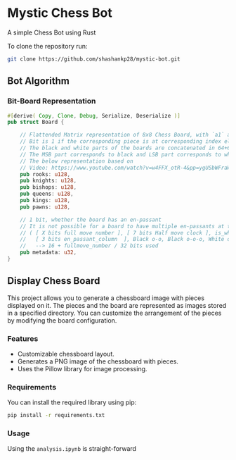 # Mystic Chess Bot

A simple Chess Bot using Rust

To clone the repository run:
```bash
git clone https://github.com/shashankp28/mystic-bot.git
```

## Bot Algorithm

### Bit-Board Representation

```rust
#[derive( Copy, Clone, Debug, Serialize, Deserialize )]
pub struct Board {

    // Flattended Matrix representation of 8x8 Chess Board, with `a1` at the Top-Left
    // Bit is 1 if the corresponding piece is at corresponding index else 0
    // The black and white parts of the boards are concatenated in 64+64 = 128 bits
    // The MSB part corresponds to black and LSB part corresponds to white
    // The below representation based on
    // Video: https://www.youtube.com/watch?v=w4FFX_otR-4&pp=ygUSbWFraW5nIGEgY2hlc3MgYm90
    pub rooks: u128,
    pub knights: u128,
    pub bishops: u128,
    pub queens: u128,
    pub kings: u128,
    pub pawns: u128,

    // 1 bit, whether the board has an en-passant
    // It is not possible for a board to have multiple en-passants at the same time!
    // ( [ X bits full move number ], [ 7 bits Half move clock ], is_white_move, en_passant_warn,
    //   [ 3 bits en_passant_column  ], Black o-o, Black o-o-o, White o-o, White o-o-o )
    //   --> 16 + fullmove_number / 32 bits used
    pub metadata: u32,
}
```

## Display Chess Board

This project allows you to generate a chessboard image with pieces displayed on it. The pieces and the board are represented as images stored in a specified directory. You can customize the arrangement of the pieces by modifying the board configuration.

### Features

- Customizable chessboard layout.
- Generates a PNG image of the chessboard with pieces.
- Uses the Pillow library for image processing.

### Requirements

You can install the required library using pip:

```bash
pip install -r requirements.txt
```

### Usage

Using the `analysis.ipynb` is straight-forward
